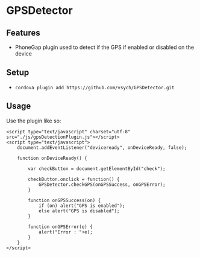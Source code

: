 GPSDetector
===========

Features
--------

- PhoneGap plugin used to detect if the GPS if enabled or disabled on the device

Setup
-----

- `cordova plugin add https://github.com/vsych/GPSDetector.git`

Usage
-----

Use the plugin like so:

    <script type="text/javascript" charset="utf-8" src="./js/gpsDetectionPlugin.js"></script>
    <script type="text/javascript">
		document.addEventListener("deviceready", onDeviceReady, false);
		
		function onDeviceReady() {
		
			var checkButton = document.getElementById("check");
			
			checkButton.onclick = function() {
				GPSDetector.checkGPS(onGPSSuccess, onGPSError);
			} 
			
			function onGPSSuccess(on) {
				if (on) alert("GPS is enabled");
				else alert("GPS is disabled");
			}
			
			function onGPSError(e) {
				alert("Error : "+e);
			}
		}
	</script>
